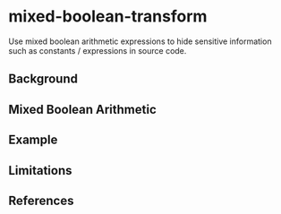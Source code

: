 # mixed-boolean-transform
Use mixed boolean arithmetic expressions to hide sensitive information such as
constants / expressions in source code.

## Background



## Mixed Boolean Arithmetic

## Example



## Limitations


## References


